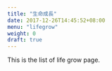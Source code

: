 ```yaml
---
title: "生命成長"
date: 2017-12-26T14:45:52+08:00
menu: "lifegrow"
weight: 0
draft: true
---
```

This is the list of life grow page.
